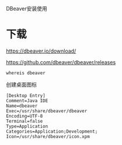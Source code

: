 DBeaver安装使用

# 下载
https://dbeaver.io/download/

https://github.com/dbeaver/dbeaver/releases

```
whereis dbeaver
```

创建桌面图标
```
[Desktop Entry]
Comment=Java IDE
Name=dbeaver
Exec=/usr/share/dbeaver/dbeaver
Encoding=UTF-8
Terminal=false
Type=Application
Categories=Application;Development;
Icon=/usr/share/dbeaver/icon.xpm
```